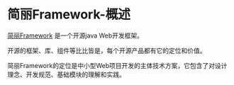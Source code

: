 # 简丽Framework-概述

[简丽Framework](https://github.com/jikanghz/jianli) 是一个开源java Web开发框架。

开源的框架、库、组件等比比皆是，每个开源产品都有它的定位和价值。

简丽Framework的定位是中小型Web项目开发的主体技术方案，它包含了对设计理念、开发规范、基础模块的理解和实践。




